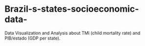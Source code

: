 # Brazil-s-states-socioeconomic-data-
Data Visualization and Analysis about TMI (child mortality rate) and PIB/estado (GDP per state).
